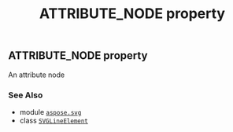 ﻿---
title: ATTRIBUTE_NODE property
second_title: Aspose.SVG for Python via .NET API References
description: 
type: docs
weight: 480
url: /python-net/aspose.svg/svglineelement/attribute_node/
is_root: false
---

## ATTRIBUTE_NODE property


An attribute node

### See Also
* module [`aspose.svg`](../../)
* class [`SVGLineElement`](/svg/python-net/aspose.svg/svglineelement)

